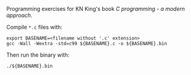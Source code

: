 Programming exercises for KN King's book _C programming - a modern approach_.

Compile `*.c` files with:

```shell
export BASENAME=<filename without '.c' extension>
gcc -Wall -Wextra -std=c99 ${BASENAME}.c -o ${BASENAME}.bin
```

Then run the binary with: 

```shell
./${BASENAME}.bin
```

